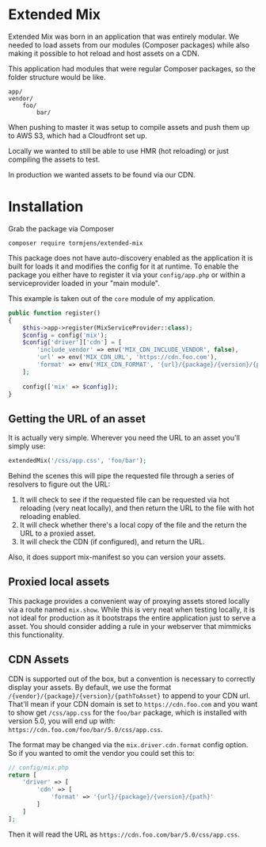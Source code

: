 # Extended Mix

Extended Mix was born in an application that was entirely modular. We needed to load assets from our modules (Composer 
packages) while also making it possible to hot reload and host assets on a CDN.

This application had modules that were regular Composer packages, so the folder structure would be like.
```
app/
vendor/
    foo/
        bar/
```

When pushing to master it was setup to compile assets and push them up to AWS S3, which had a Cloudfront set up.

Locally we wanted to still be able to use HMR (hot reloading) or just compiling the assets to test. 

In production we wanted assets to be found via our CDN.

# Installation

Grab the package via Composer
```
composer require tormjens/extended-mix
```

This package does not have auto-discovery enabled as the application it is built for loads it and modifies the config
for it at runtime. To enable the package you either have to register it via your `config/app.php` or within a 
serviceprovider loaded in your "main module".

This example is taken out of the `core` module of my application.

```php
public function register()
{
    $this->app->register(MixServiceProvider::class);
    $config = config('mix');
    $config['driver']['cdn'] = [
        'include_vendor' => env('MIX_CDN_INCLUDE_VENDOR', false),
        'url' => env('MIX_CDN_URL', 'https://cdn.foo.com'),
        'format' => env('MIX_CDN_FORMAT', '{url}/{package}/{version}/{path}'),
    ];
    
    config(['mix' => $config]);
}
```

## Getting the URL of an asset

It is actually very simple. Wherever you need the URL to an asset you'll simply use:

```php
extendedMix('/css/app.css', 'foo/bar');
```

Behind the scenes this will pipe the requested file through a series of resolvers to figure out the URL:

1. It will check to see if the requested file can be requested via hot reloading (very neat locally), and then return 
the URL to the file with hot reloading enabled.
1. It will check whether there's a local copy of the file and the return the URL to a proxied asset.
1. It will check the CDN (if configured), and return the URL.

Also, it does support mix-manifest so you can version your assets.

## Proxied local assets

This package provides a convenient way of proxying assets stored locally via a route named `mix.show`. While this is 
very neat when testing locally, it is not ideal for production as it bootstraps the entire application just to serve a 
asset. You should consider adding a rule in your webserver that mimmicks this functionality.

## CDN Assets

CDN is supported out of the box, but a convention is necessary to correctly display your assets. By default, we use the
format `/{vendor}/{package}/{version}/{pathToAsset}` to append to your CDN url. That'll mean if your CDN domain is set 
to `https://cdn.foo.com` and you want to show get `/css/app.css` for the `foo/bar` package, which is installed with 
version 5.0, you will end up with: `https://cdn.foo.com/foo/bar/5.0/css/app.css`.

The format may be changed via the `mix.driver.cdn.format` config option. So if you wanted to omit the vendor you could set this 
to:

```php
// config/mix.php
return [
    'driver' => [
        'cdn' => [
            'format' => '{url}/{package}/{version}/{path}'
        ]
    ]   
];
``` 

Then it will read the URL as `https://cdn.foo.com/bar/5.0/css/app.css`.